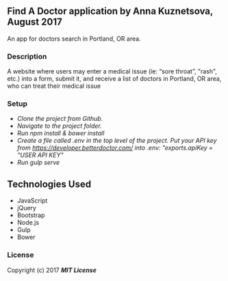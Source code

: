 ## Find A Doctor application by Anna Kuznetsova, August 2017

An app for doctors search in Portland, OR area.

### Description

A website where users may enter a medical issue (ie: “sore throat”, "rash", etc.) into a form, submit it, and receive a list of doctors in Portland, OR area, who can treat their medical issue


### Setup



* _Clone the project from Github._
* _Navigate to the project folder._ 
* _Run npm install & bower install_
* _Create a file called .env in the top level of the project. Put your API key from https://developer.betterdoctor.com/ into .env: 
   "exports.apiKey = "USER API KEY"_
* _Run gulp serve_

## Technologies Used

* JavaScript
* jQuery
* Bootstrap
* Node.js
* Gulp
* Bower

### License

Copyright (c) 2017 **_MIT License_**